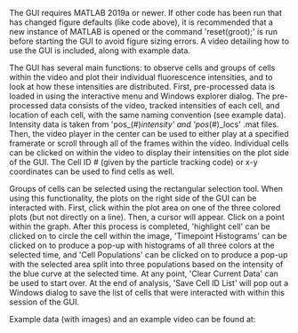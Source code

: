 The GUI requires MATLAB 2019a or newer. If other code has been run that has changed figure defaults (like code above), it is recommended that a new instance of MATLAB is opened or the command 'reset(groot);' is run before starting the GUI to avoid figure sizing errors. A video detailing how to use the GUI is included, along with example data.

The GUI has several main functions: to observe cells and groups of cells within the video and plot their individual fluorescence intensities, and to look at how these intensities are distributed. First, pre-processed data is loaded in using the interactive menu and Windows explorer dialog. The pre-processed data consists of the video, tracked intensities of each cell, and location of each cell, with the same naming convention (see example data). Intensity data is taken from 'pos_(#)_intensity' and 'pos_(#)_locs' .mat files. Then, the video player in the center can be used to either play at a specified framerate or scroll through all of the frames within the video. Individual cells can be clicked on within the video to display their intensities on the plot side of the GUI. The Cell ID # (given by the particle tracking code) or x-y coordinates can be used to find cells as well. 

Groups of cells can be selected using the rectangular selection tool. When using this functionality, the plots on the right side of the GUI can be interacted with. First, click within the plot area on one of the three colored plots (but not directly on a line). Then, a cursor will appear. Click on a point within the graph. After this process is completed, 'highlight cell' can be clicked on to circle the cell within the image, 'Timepoint Histograms' can be clicked on to produce a pop-up with histograms of all three colors at the selected time, and 'Cell Populations' can be clicked on to produce a pop-up with the selected area split into three populations based on the intensity of the blue curve at the selected time. At any point, 'Clear Current Data' can be used to start over. At the end of analysis, 'Save Cell ID List' will pop out a Windows dialog to save the list of cells that were interacted with within this session of the GUI.

Example data (with images) and an example video can be found at:
